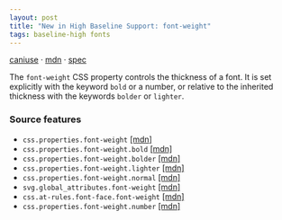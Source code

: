```yaml
---
layout: post
title: "New in High Baseline Support: font-weight"
tags: baseline-high fonts
---
```


[caniuse](https://caniuse.com/?search=font-weight) · [mdn](https://developer.mozilla.org/en-US/search?q=font-weight) · [spec](https://drafts.csswg.org/css-fonts-4/#font-weight-prop)

The `font-weight` CSS property controls the thickness of a font. It is set explicitly with the keyword `bold` or a number, or relative to the inherited thickness with the keywords `bolder` or `lighter`.

### Source features

- ``css.properties.font-weight`` [[mdn]](https://developer.mozilla.org/en-US/search?q=css.properties.font-weight)
- ``css.properties.font-weight.bold`` [[mdn]](https://developer.mozilla.org/en-US/search?q=css.properties.font-weight.bold)
- ``css.properties.font-weight.bolder`` [[mdn]](https://developer.mozilla.org/en-US/search?q=css.properties.font-weight.bolder)
- ``css.properties.font-weight.lighter`` [[mdn]](https://developer.mozilla.org/en-US/search?q=css.properties.font-weight.lighter)
- ``css.properties.font-weight.normal`` [[mdn]](https://developer.mozilla.org/en-US/search?q=css.properties.font-weight.normal)
- ``svg.global_attributes.font-weight`` [[mdn]](https://developer.mozilla.org/en-US/search?q=svg.global_attributes.font-weight)
- ``css.at-rules.font-face.font-weight`` [[mdn]](https://developer.mozilla.org/en-US/search?q=css.at-rules.font-face.font-weight)
- ``css.properties.font-weight.number`` [[mdn]](https://developer.mozilla.org/en-US/search?q=css.properties.font-weight.number)
